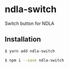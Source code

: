 # ndla-switch

Switch button for NDLA

## Installation

```sh
$ yarn add ndla-switch
```

```sh
$ npm i --save ndla-switch
```
